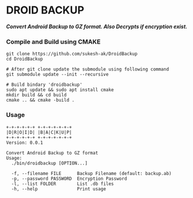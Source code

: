 # DROID BACKUP
***Convert Android Backup to GZ format. Also Decrypts if encryption exist.***


### Compile and Build using CMAKE
```
git clone https://github.com/sukesh-ak/DroidBackup
cd DroidBackup

# After git clone update the submodule using following command
git submodule update --init --recursive

# Build bindary 'droidbackup'
sudo apt update && sudo apt install cmake
mkdir build && cd build
cmake .. && cmake -build .
```

### Usage
```
+-+-+-+-+-+ +-+-+-+-+-+-+
|D|R|O|I|D| |B|A|C|K|U|P|
+-+-+-+-+-+ +-+-+-+-+-+-+
Version: 0.0.1

Convert Android Backup to GZ format
Usage:
  ./bin/droidbackup [OPTION...]

  -f, --filename FILE      Backup Filename (default: backup.ab)
  -p, --password PASSWORD  Encryption Password
  -l, --list FOLDER        List .db files
  -h, --help               Print usage
```